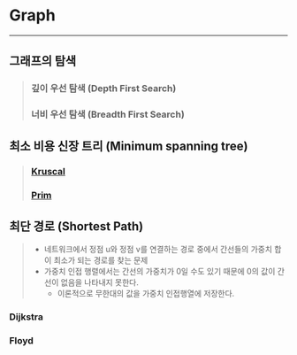 # Graph
-----------------------------------------------------------------

## 그래프의 탐색

>### 깊이 우선 탐색 (Depth First Search)
>### 너비 우선 탐색 (Breadth First Search)


## 최소 비용 신장 트리 (Minimum spanning tree)

>### [Kruscal](https://revizes.github.io/2019/05/26/Graph_MST_Kruscal.html)
>### [Prim](https://revizes.github.io/2019/05/26/Graph_MST_Prim.html)

## 최단 경로 (Shortest Path)
> + 네트워크에서 정점 u와 정점 v를 연결하는 경로 중에서 간선들의 가중치 합이 최소가 되는 경로를 찾는 문제
> + 가중치 인접 행렬에서는 간선의 가중치가 0일 수도 있기 때문에 0의 값이 간선이 없음을 나타내지 못한다.
>   + 이론적으로 무한대의 값을 가중치 인접행열에 저장한다.

### Dijkstra
### Floyd

